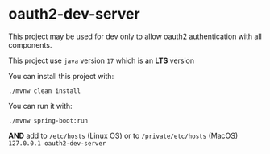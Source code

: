 # oauth2-dev-server

This project may be used for dev only to allow oauth2 authentication with all components.

This project use `java` version `17` which is an **LTS** version

You can install this project with:

```shell
./mvnw clean install
```

You can run it with:

```
./mvnw spring-boot:run
```

**AND** add to `/etc/hosts` (Linux OS) or to `/private/etc/hosts` (MacOS) `127.0.0.1 oauth2-dev-server`


